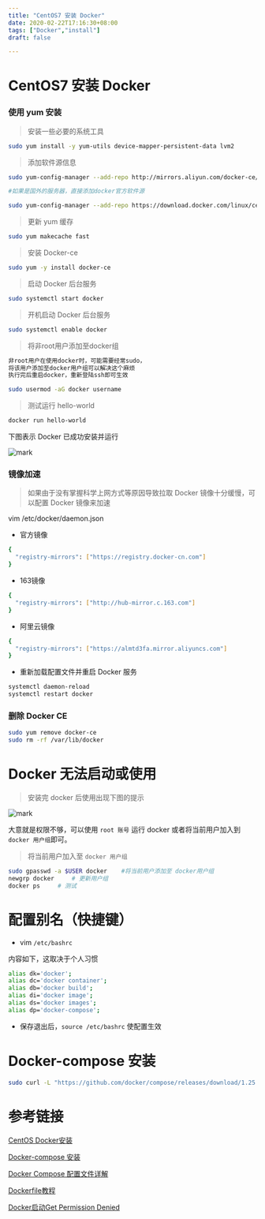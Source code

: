 ```yaml
---
title: "CentOS7 安装 Docker"
date: 2020-02-22T17:16:30+08:00
tags: ["Docker","install"]
draft: false 

---
```


# CentOS7 安装 Docker

### 使用 yum 安装

> 安装一些必要的系统工具
>
```bash
sudo yum install -y yum-utils device-mapper-persistent-data lvm2
```

> 添加软件源信息

```bash
sudo yum-config-manager --add-repo http://mirrors.aliyun.com/docker-ce/linux/centos/docker-ce.repo

#如果是国外的服务器，直接添加docker官方软件源

sudo yum-config-manager --add-repo https://download.docker.com/linux/centos/docker-ce.repo
```

> 更新 yum 缓存

```bash
sudo yum makecache fast
```

> 安装 Docker-ce

```bash
sudo yum -y install docker-ce
```

> 启动 Docker 后台服务

```bash
sudo systemctl start docker
```

> 开机启动 Docker 后台服务

```bash
sudo systemctl enable docker
```

> 将非root用户添加至docker组

```bash
非root用户在使用docker时，可能需要经常sudo，
将该用户添加至docker用户组可以解决这个麻烦
执行完后重启docker，重新登陆ssh即可生效

sudo usermod -aG docker username
```


> 测试运行 hello-world

```bash
docker run hello-world
```

下图表示 Docker 已成功安装并运行

![mark](https://cdn.sguan.top/markdown/20181121/G02nYdGVa70I.png?imageslim)


### 镜像加速

> 如果由于没有掌握科学上网方式等原因导致拉取 Docker 镜像十分缓慢，可以配置 Docker 镜像来加速

vim /etc/docker/daemon.json

- 官方镜像

```bash
{
  "registry-mirrors": ["https://registry.docker-cn.com"]
}
```

- 163镜像

```bash
{
  "registry-mirrors": ["http://hub-mirror.c.163.com"]
}
```

- 阿里云镜像

```bash
{
  "registry-mirrors": ["https://almtd3fa.mirror.aliyuncs.com"]
}
```

- 重新加载配置文件并重启 Docker 服务

```bash
systemctl daemon-reload
systemctl restart docker
```

### 删除 Docker CE

```bash
sudo yum remove docker-ce
sudo rm -rf /var/lib/docker
```

# Docker 无法启动或使用

> 安装完 docker 后使用出现下图的提示

![mark](https://cdn.sguan.top/markdown/20181126/f5HU3ewRRcLd.png?imageslim)

 大意就是权限不够，可以使用 `root 账号` 运行 docker 或者将当前用户加入到 `docker 用户组`即可。

> 将当前用户加入至 `docker 用户组`

```bash
sudo gpasswd -a $USER docker    #将当前用户添加至 docker用户组
newgrp docker     # 更新用户组
docker ps     # 测试
```

# 配置别名（快捷键）

- vim  `/etc/bashrc` 

内容如下，这取决于个人习惯

```bash
alias dk='docker';
alias dc='docker container';
alias db='docker build';
alias di='docker image';
alias ds='docker images';
alias dp='docker-compose';
```

- 保存退出后，`source /etc/bashrc` 使配置生效

# Docker-compose 安装

```bash
sudo curl -L "https://github.com/docker/compose/releases/download/1.25.4/docker-compose-$(uname -s)-$(uname -m)" -o /usr/local/bin/docker-compose &&  chmod +x /usr/local/bin/docker-compose
```

# 参考链接

[CentOS Docker安装](http://www.runoob.com/docker/centos-docker-install.html)

[Docker-compose 安装](https://yeasy.gitbooks.io/docker_practice/compose/install.html)

[Docker Compose 配置文件详解](https://www.jianshu.com/p/2217cfed29d7)

[Dockerfile教程](https://blog.csdn.net/pushiqiang/article/details/78714628)

[Docker启动Get Permission Denied](https://www.cnblogs.com/informatics/p/8276172.html)
